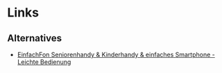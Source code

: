 # Links

## Alternatives
 - [EinfachFon Seniorenhandy & Kinderhandy & einfaches Smartphone - Leichte Bedienung](https://www.einfachfon.de/)
